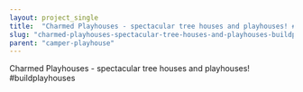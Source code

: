 ```yaml
---
layout: project_single
title:  "Charmed Playhouses - spectacular tree houses and playhouses! #buildplayhouses"
slug: "charmed-playhouses-spectacular-tree-houses-and-playhouses-buildplayhouses"
parent: "camper-playhouse"
---
```

Charmed Playhouses - spectacular tree houses and playhouses! #buildplayhouses